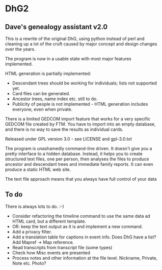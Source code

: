 # DhG2
## Dave's genealogy assistant v2.0

This is a rewrite of the original DhG, using python instead of perl and cleaning up a lot of the
cruft caused by major concept and design changes over the years.

The program is now in a usable state with most major features implemented.

HTML generation is partially implemented:
* Descendant trees should be working for individuals; lists not supported yet.
* Card files can be generated.
* Ancestor trees, name index etc. still to do.
* Publicity of people is not implemented - HTML generation includes everyone, even when private.

There is a limited GEDCOM import feature that works for a very specific GEDCOM file created by FTM.
You have to import into an empty database, and there is no way to save the results as individual cards.

Released under GPL version 3.0 - see LICENSE and gpl-3.0.txt

The program is unashamedly command-line driven. It doesn't give you a pretty interface to a hidden database.
Instead, it helps you to create structured text files, one per person, then analyses the files to produce ancestor
and descendant trees and immediate family reports. It can even produce a static HTML web site.

The text file approach means that you always have full control of your data

## To do

There is always lots to do. :-)

* Consider refactoring the timeline command to use the same data ad HTML card, but a different template.
* OR: keep the text output as it is and implement a new command.
* Add a privacy filter.
* Add a translation table for captions in event info. Does DhG have a list? Add Mapref -> Map reference.
* Read transcripts from transcript file (some types)
* Check how Misc events are presented
* Process notes and other information at the file level. Nickname, Private, Note etc. Photo?
